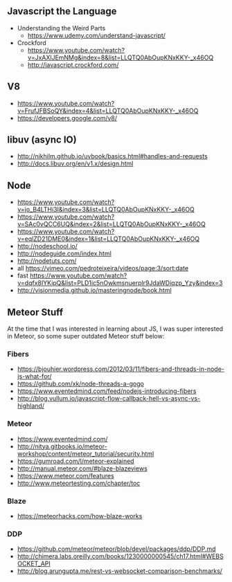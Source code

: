 ## Javascript the Language

* Understanding the Weird Parts
	- https://www.udemy.com/understand-javascript/
* Crockford
	- https://www.youtube.com/watch?v=JxAXlJEmNMg&index=8&list=LLQTQ0AbOupKNxKKY-_x46OQ
	- http://javascript.crockford.com/

## V8

* https://www.youtube.com/watch?v=FrufJFBSoQY&index=4&list=LLQTQ0AbOupKNxKKY-_x46OQ
* https://developers.google.com/v8/

## libuv (async IO)
* http://nikhilm.github.io/uvbook/basics.html#handles-and-requests
* http://docs.libuv.org/en/v1.x/design.html

## Node
* https://www.youtube.com/watch?v=jo_B4LTHi3I&index=3&list=LLQTQ0AbOupKNxKKY-_x46OQ
* https://www.youtube.com/watch?v=SAc0vQCC6UQ&index=2&list=LLQTQ0AbOupKNxKKY-_x46OQ
* https://www.youtube.com/watch?v=eqlZD21DME0&index=1&list=LLQTQ0AbOupKNxKKY-_x46OQ
* http://nodeschool.io/
* http://nodeguide.com/index.html
* http://nodetuts.com/
* all https://vimeo.com/pedroteixeira/videos/page:3/sort:date
* fast https://www.youtube.com/watch?v=dqfx8IYKipQ&list=PLD1ic5nOwkmsnuerplr9JdaWDiqzp_Yzy&index=3
* http://visionmedia.github.io/masteringnode/book.html

## Meteor Stuff
At the time that I was interested in learning about JS, I was super interested in Meteor, so some super outdated Meteor stuff below:

### Fibers
* https://bjouhier.wordpress.com/2012/03/11/fibers-and-threads-in-node-js-what-for/
* https://github.com/xk/node-threads-a-gogo
* https://www.eventedmind.com/feed/nodejs-introducing-fibers
* http://blog.vullum.io/javascript-flow-callback-hell-vs-async-vs-highland/

### Meteor 
* https://www.eventedmind.com/
* http://nitya.gitbooks.io/meteor-workshop/content/meteor_tutorial/security.html
* https://gumroad.com/l/meteor-explained
* http://manual.meteor.com/#blaze-blazeviews
* https://www.meteor.com/features
* http://www.meteortesting.com/chapter/toc

### Blaze 
* https://meteorhacks.com/how-blaze-works

### DDP 
* https://github.com/meteor/meteor/blob/devel/packages/ddp/DDP.md
* http://chimera.labs.oreilly.com/books/1230000000545/ch17.html#WEBSOCKET_API
* http://blog.arungupta.me/rest-vs-websocket-comparison-benchmarks/
